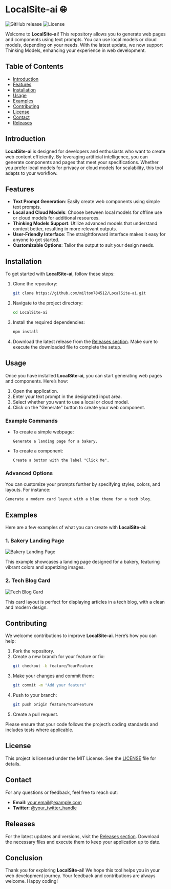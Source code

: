 # LocalSite-ai 🌐

![GitHub release](https://img.shields.io/github/release/milton784512/LocalSite-ai.svg) ![License](https://img.shields.io/badge/license-MIT-blue.svg)

Welcome to **LocalSite-ai**! This repository allows you to generate web pages and components using text prompts. You can use local models or cloud models, depending on your needs. With the latest update, we now support Thinking Models, enhancing your experience in web development.

## Table of Contents

- [Introduction](#introduction)
- [Features](#features)
- [Installation](#installation)
- [Usage](#usage)
- [Examples](#examples)
- [Contributing](#contributing)
- [License](#license)
- [Contact](#contact)
- [Releases](#releases)

## Introduction

**LocalSite-ai** is designed for developers and enthusiasts who want to create web content efficiently. By leveraging artificial intelligence, you can generate components and pages that meet your specifications. Whether you prefer local models for privacy or cloud models for scalability, this tool adapts to your workflow.

## Features

- **Text Prompt Generation**: Easily create web components using simple text prompts.
- **Local and Cloud Models**: Choose between local models for offline use or cloud models for additional resources.
- **Thinking Models Support**: Utilize advanced models that understand context better, resulting in more relevant outputs.
- **User-Friendly Interface**: The straightforward interface makes it easy for anyone to get started.
- **Customizable Options**: Tailor the output to suit your design needs.

## Installation

To get started with **LocalSite-ai**, follow these steps:

1. Clone the repository:
   ```bash
   git clone https://github.com/milton784512/LocalSite-ai.git
   ```

2. Navigate to the project directory:
   ```bash
   cd LocalSite-ai
   ```

3. Install the required dependencies:
   ```bash
   npm install
   ```

4. Download the latest release from the [Releases section](https://github.com/milton784512/LocalSite-ai/releases). Make sure to execute the downloaded file to complete the setup.

## Usage

Once you have installed **LocalSite-ai**, you can start generating web pages and components. Here’s how:

1. Open the application.
2. Enter your text prompt in the designated input area.
3. Select whether you want to use a local or cloud model.
4. Click on the "Generate" button to create your web component.

### Example Commands

- To create a simple webpage:
  ```
  Generate a landing page for a bakery.
  ```

- To create a component:
  ```
  Create a button with the label "Click Me".
  ```

### Advanced Options

You can customize your prompts further by specifying styles, colors, and layouts. For instance:

```
Generate a modern card layout with a blue theme for a tech blog.
```

## Examples

Here are a few examples of what you can create with **LocalSite-ai**:

### 1. Bakery Landing Page

![Bakery Landing Page](https://example.com/bakery-landing-page.png)

This example showcases a landing page designed for a bakery, featuring vibrant colors and appetizing images.

### 2. Tech Blog Card

![Tech Blog Card](https://example.com/tech-blog-card.png)

This card layout is perfect for displaying articles in a tech blog, with a clean and modern design.

## Contributing

We welcome contributions to improve **LocalSite-ai**. Here’s how you can help:

1. Fork the repository.
2. Create a new branch for your feature or fix:
   ```bash
   git checkout -b feature/YourFeature
   ```
3. Make your changes and commit them:
   ```bash
   git commit -m "Add your feature"
   ```
4. Push to your branch:
   ```bash
   git push origin feature/YourFeature
   ```
5. Create a pull request.

Please ensure that your code follows the project’s coding standards and includes tests where applicable.

## License

This project is licensed under the MIT License. See the [LICENSE](LICENSE) file for details.

## Contact

For any questions or feedback, feel free to reach out:

- **Email**: your.email@example.com
- **Twitter**: [@your_twitter_handle](https://twitter.com/your_twitter_handle)

## Releases

For the latest updates and versions, visit the [Releases section](https://github.com/milton784512/LocalSite-ai/releases). Download the necessary files and execute them to keep your application up to date.

## Conclusion

Thank you for exploring **LocalSite-ai**! We hope this tool helps you in your web development journey. Your feedback and contributions are always welcome. Happy coding!